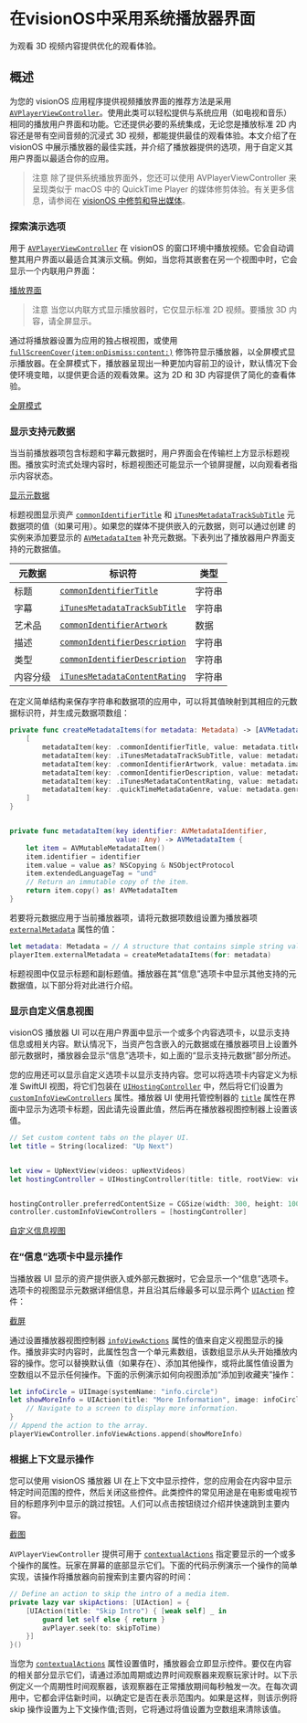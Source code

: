 # 在visionOS中采用系统播放器界面

为观看 3D 视频内容提供优化的观看体验。

## 概述

为您的 visionOS 应用程序提供视频播放界面的推荐方法是采用 [`AVPlayerViewController`](https://developer.apple.com/documentation/avkit/avplayerviewcontroller)。使用此类可以轻松提供与系统应用（如电视和音乐）相同的播放用户界面和功能。它还提供必要的系统集成，无论您是播放标准 2D 内容还是带有空间音频的沉浸式 3D 视频，都能提供最佳的观看体验。本文介绍了在 visionOS 中展示播放器的最佳实践，并介绍了播放器提供的选项，用于自定义其用户界面以最适合你的应用。

> 注意
> 除了提供系统播放界面外，您还可以使用 AVPlayerViewController 来呈现类似于 macOS 中的 QuickTime Player 的媒体修剪体验。有关更多信息，请参阅在 [visionOS 中修剪和导出媒体](https://developer.apple.com/documentation/avkit/trimming_and_exporting_media_in_visionos)。

### 探索演示选项

用于 [`AVPlayerViewController`](https://developer.apple.com/documentation/avkit/avplayerviewcontroller) 在 visionOS 的窗口环境中播放视频。它会自动调整其用户界面以最适合其演示文稿。例如，当您将其嵌套在另一个视图中时，它会显示一个内联用户界面：

[播放界面](https://docs-assets.developer.apple.com/published/b40dac6540/rendered2x-1686261702.png)

> 注意
> 当您以内联方式显示播放器时，它仅显示标准 2D 视频。要播放 3D 内容，请全屏显示。

通过将播放器设置为应用的独占根视图，或使用 [`fullScreenCover(item:onDismiss:content:)`](https://developer.apple.com/documentation/swiftui/view/fullscreencover(item:ondismiss:content:)) 修饰符显示播放器，以全屏模式显示播放器。在全屏模式下，播放器呈现出一种更加内容前卫的设计，默认情况下会使环境变暗，以提供更合适的观看效果。这为 2D 和 3D 内容提供了简化的查看体验。

[全屏模式](https://docs-assets.developer.apple.com/published/c23a818f4b/rendered2x-1686273918.png)

### 显示支持元数据

当当前播放器项包含标题和字幕元数据时，用户界面会在传输栏上方显示标题视图。播放实时流式处理内容时，标题视图还可能显示一个锁屏提醒，以向观看者指示内容状态。

[显示元数据](https://docs-assets.developer.apple.com/published/91be82aff6/rendered2x-1686273923.png)

标题视图显示资产 [`commonIdentifierTitle`](https://developer.apple.com/documentation/avfoundation/avmetadataidentifier/1390317-commonidentifiertitle) 和 [`iTunesMetadataTrackSubTitle`](https://developer.apple.com/documentation/avfoundation/avmetadataidentifier/1388161-itunesmetadatatracksubtitle) 元数据项的值（如果可用）。如果您的媒体不提供嵌入的元数据，则可以通过创建 的实例来添加要显示的 [`AVMetadataItem`](https://developer.apple.com/documentation/avfoundation/avmetadataitem) 补充元数据。下表列出了播放器用户界面支持的元数据值。

元数据 | 标识符 | 类型
----- | ----- | -----
标题 | [`commonIdentifierTitle`](https://developer.apple.com/documentation/avfoundation/avmetadataidentifier/1390317-commonidentifiertitle) | 字符串
字幕 | [`iTunesMetadataTrackSubTitle`](https://developer.apple.com/documentation/avfoundation/avmetadataidentifier/1388161-itunesmetadatatracksubtitle) | 字符串
艺术品 | [`commonIdentifierArtwork`](https://developer.apple.com/documentation/avfoundation/avmetadataidentifier/1386324-commonidentifierartwork) | 数据
描述 | [`commonIdentifierDescription`](https://developer.apple.com/documentation/avfoundation/avmetadataidentifier/1387531-commonidentifierdescription) | 字符串
类型 | [`commonIdentifierDescription`](https://developer.apple.com/documentation/avfoundation/avmetadataidentifier/1386754-quicktimemetadatagenre) | 字符串
内容分级 | [`iTunesMetadataContentRating`](https://developer.apple.com/documentation/avfoundation/avmetadataidentifier/1387949-itunesmetadatacontentrating) | 字符串

在定义简单结构来保存字符串和数据项的应用中，可以将其值映射到其相应的元数据标识符，并生成元数据项数组：

```swift
private func createMetadataItems(for metadata: Metadata) -> [AVMetadataItem] {
    [
        metadataItem(key: .commonIdentifierTitle, value: metadata.title),
        metadataItem(key: .iTunesMetadataTrackSubTitle, value: metadata.subtitle),
        metadataItem(key: .commonIdentifierArtwork, value: metadata.imageData),
        metadataItem(key: .commonIdentifierDescription, value: metadata.description),
        metadataItem(key: .iTunesMetadataContentRating, value: metadata.rating),
        metadataItem(key: .quickTimeMetadataGenre, value: metadata.genre)
    ]
}


private func metadataItem(key identifier: AVMetadataIdentifier,
                          value: Any) -> AVMetadataItem {
    let item = AVMutableMetadataItem()
    item.identifier = identifier
    item.value = value as? NSCopying & NSObjectProtocol
    item.extendedLanguageTag = "und"
    // Return an immutable copy of the item.
    return item.copy() as! AVMetadataItem
}
```

若要将元数据应用于当前播放器项，请将元数据项数组设置为播放器项 [`externalMetadata`](https://developer.apple.com/documentation/avfoundation/avplayeritem/1627623-externalmetadata) 属性的值：

```swift
let metadata: Metadata = // A structure that contains simple string values.
playerItem.externalMetadata = createMetadataItems(for: metadata)
```

标题视图中仅显示标题和副标题值。播放器在其“信息”选项卡中显示其他支持的元数据值，以下部分将对此进行介绍。

### 显示自定义信息视图

visionOS 播放器 UI 可以在用户界面中显示一个或多个内容选项卡，以显示支持信息或相关内容。默认情况下，当资产包含嵌入的元数据或在播放器项目上设置外部元数据时，播放器会显示“信息”选项卡，如上面的“显示支持元数据”部分所述。

您的应用还可以显示自定义选项卡以显示支持内容。您可以将选项卡内容定义为标准 SwiftUI 视图，将它们包装在 [`UIHostingController`](https://developer.apple.com/documentation/swiftui/uihostingcontroller) 中，然后将它们设置为 [`customInfoViewControllers`](https://developer.apple.com/documentation/avkit/avplayerviewcontroller/3750340-custominfoviewcontrollers) 属性。播放器 UI 使用托管控制器的 [`title`](https://developer.apple.com/documentation/uikit/uiviewcontroller/1621364-title) 属性在界面中显示为选项卡标题，因此请先设置此值，然后再在播放器视图控制器上设置该值。

```swift
// Set custom content tabs on the player UI.
let title = String(localized: "Up Next")


let view = UpNextView(videos: upNextVideos)
let hostingController = UIHostingController(title: title, rootView: view)


hostingController.preferredContentSize = CGSize(width: 300, height: 100)
controller.customInfoViewControllers = [hostingController]
```

[自定义信息视图](https://docs-assets.developer.apple.com/published/b39e0771cf/rendered2x-1686273927.png)

### 在“信息”选项卡中显示操作

当播放器 UI 显示的资产提供嵌入或外部元数据时，它会显示一个“信息”选项卡。选项卡的视图显示元数据详细信息，并且沿其后缘最多可以显示两个 [`UIAction`](https://developer.apple.com/documentation/uikit/uiaction) 控件：

[截屏](https://docs-assets.developer.apple.com/published/ef9bb34223/rendered2x-1686273910.png)

通过设置播放器视图控制器 [`infoViewActions`](https://developer.apple.com/documentation/avkit/avplayerviewcontroller/3852972-infoviewactions) 属性的值来自定义视图显示的操作。播放非实时内容时，此属性包含一个单元素数组，该数组显示从头开始播放内容的操作。您可以替换默认值（如果存在）、添加其他操作，或将此属性值设置为空数组以不显示任何操作。下面的示例演示如何向视图添加“添加到收藏夹”操作：

```swift
let infoCircle = UIImage(systemName: "info.circle")
let showMoreInfo = UIAction(title: "More Information", image: infoCircle) { action in
    // Navigate to a screen to display more information.
}
// Append the action to the array.
playerViewController.infoViewActions.append(showMoreInfo)
```

### 根据上下文显示操作

您可以使用 visionOS 播放器 UI 在上下文中显示控件，您的应用会在内容中显示特定时间范围的控件，然后关闭这些控件。此类控件的常见用途是在电影或电视节目的标题序列中显示的跳过按钮。人们可以点击按钮绕过介绍并快速跳到主要内容。

[截图](https://docs-assets.developer.apple.com/published/f081d9a9d1/rendered2x-1686273914.png)

`AVPlayerViewController` 提供可用于 [`contextualActions`](https://developer.apple.com/documentation/avkit/avplayerviewcontroller/3750339-contextualactions) 指定要显示的一个或多个操作的属性。玩家在屏幕的底部显示它们。下面的代码示例演示一个操作的简单实现，该操作将播放器向前搜索到主要内容的时间：

```swift
// Define an action to skip the intro of a media item.
private lazy var skipActions: [UIAction] = {
    [UIAction(title: "Skip Intro") { [weak self] _ in
        guard let self else { return }
        avPlayer.seek(to: skipToTime)
    }]
}()
```

当您为 [`contextualActions`](https://developer.apple.com/documentation/avkit/avplayerviewcontroller/3750339-contextualactions) 属性设置值时，播放器会立即显示控件。要仅在内容的相关部分显示它们，请通过添加周期或边界时间观察器来观察玩家计时。以下示例定义一个周期性时间观察器，该观察器在正常播放期间每秒触发一次。在每次调用中，它都会评估新时间，以确定它是否在表示范围内。如果是这样，则该示例将 skip 操作设置为上下文操作值;否则，它将通过将值设置为空数组来清除该值。

